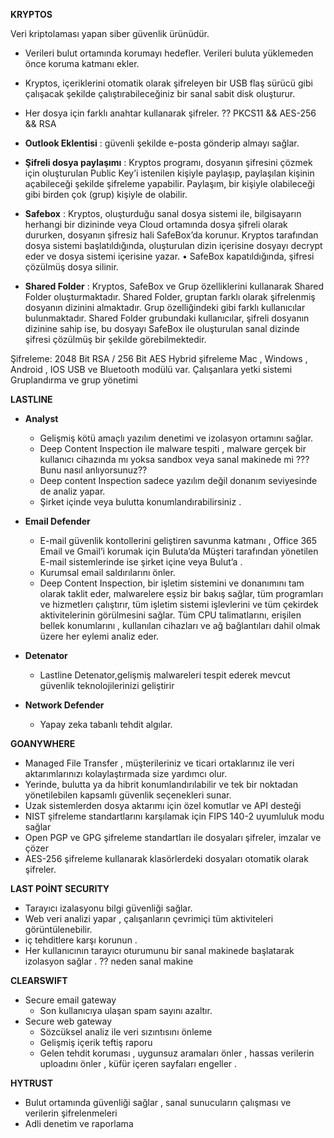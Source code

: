 **KRYPTOS**

Veri kriptolaması yapan siber güvenlik ürünüdür.
- Verileri bulut ortamında korumayı hedefler. Verileri buluta yüklemeden önce koruma katmanı ekler.
- Kryptos, içeriklerini otomatik olarak şifreleyen bir USB flaş sürücü gibi çalışacak şekilde çalıştırabileceğiniz bir 
sanal sabit disk oluşturur.
- Her dosya için farklı anahtar kullanarak şifreler. ?? PKCS11 && AES-256 && RSA
- **Outlook Eklentisi** : güvenli şekilde e-posta gönderip almayı sağlar.
- **Şifreli dosya paylaşımı** : Kryptos programı, dosyanın şifresini çözmek için oluşturulan Public Key’i istenilen kişiyle paylaşıp, paylaşılan kişinin açabileceği şekilde şifreleme yapabilir. Paylaşım, bir kişiyle olabileceği gibi birden çok (grup) kişiyle de olabilir.
- **Safebox** :  Kryptos, oluşturduğu sanal dosya sistemi ile, bilgisayarın herhangi bir dizininde veya Cloud ortamında dosya şifreli olarak dururken, dosyanın şifresiz hali SafeBox’da korunur.
 Kryptos tarafından dosya sistemi başlatıldığında, oluşturulan dizin içerisine dosyayı decrypt eder ve dosya sistemi içerisine yazar. • SafeBox kapatıldığında, şifresi çözülmüş dosya silinir.
 
- **Shared Folder** : Kryptos, SafeBox ve Grup özelliklerini kullanarak Shared Folder oluşturmaktadır. Shared Folder, gruptan farklı olarak şifrelenmiş dosyanın dizinini almaktadır. 
Grup özelliğindeki gibi farklı kullanıcılar bulunmaktadır. Shared Folder grubundaki kullanıcılar, şifreli dosyanın dizinine sahip ise, bu dosyayı SafeBox ile oluşturulan sanal dizinde şifresi çözülmüş bir şekilde görebilmektedir.


Şifreleme: 2048 Bit RSA / 256 Bit AES Hybrid şifreleme
Mac , Windows , Android , IOS
USB ve Bluetooth modülü var.
Çalışanlara yetki sistemi
Gruplandırma ve grup yönetimi

**LASTLINE**
  - **Analyst**
    - Gelişmiş kötü amaçlı yazılım denetimi ve izolasyon ortamını sağlar.
    - Deep Content Inspection ile malware tespiti , malware gerçek bir kullanıcı cihazında mı yoksa sandbox veya sanal makinede mi ???Bunu nasıl anlıyorsunuz??
    - Deep content Inspection sadece yazılım değil donanım seviyesinde de analiz yapar.
    - Şirket içinde veya bulutta konumlandırabilirsiniz .
    
  - **Email Defender**
    - E-mail güvenlik kontollerini geliştiren savunma katmanı , Office 365 Email ve Gmail’i korumak için Buluta’da
Müşteri tarafından yönetilen E-mail sistemlerinde ise şirket içine veya Bulut’a .
    - Kurumsal email saldırılarını önler.
    - Deep Content Inspection, bir işletim sistemini ve donanımını tam olarak taklit eder, malwarelere eşsiz bir bakış sağlar, tüm programları ve hizmetlerı çalıştırır, tüm işletim sistemi işlevlerini ve tüm çekirdek aktivitelerinin görülmesini sağlar. Tüm CPU talimatlarını, erişilen bellek konumlarını , kullanılan cihazları ve ağ bağlantıları dahil olmak üzere her eylemi analiz eder.
    
  - **Detenator**
    - Lastline Detenator,gelişmiş malwareleri tespit ederek mevcut güvenlik teknolojilerinizi geliştirir
  - **Network Defender**
    - Yapay zeka tabanlı tehdit algılar.
    
**GOANYWHERE**
  - Managed File Transfer , müşterileriniz ve ticari ortaklarınız ile veri aktarımlarınızı kolaylaştırmada size yardımcı olur. 
  - Yerinde, bulutta ya da hibrit konumlandırılabilir ve tek bir noktadan yönetilebilen kapsamlı güvenlik seçenekleri sunar.
  - Uzak sistemlerden dosya aktarımı için özel komutlar ve API desteği
  - NIST şifreleme standartlarını karşılamak için FIPS 140-2 uyumluluk modu sağlar
  - Open PGP ve GPG şifreleme standartları ile dosyaları şifreler, imzalar ve çözer
  - AES-256 şifreleme kullanarak klasörlerdeki dosyaları otomatik olarak şifreler.
  
**LAST POİNT SECURITY**
 - Tarayıcı izalasyonu bilgi güvenliği sağlar.
 - Web veri analizi yapar , çalışanların çevrimiçi tüm aktiviteleri görüntülenebilir.
 - iç tehditlere karşı korunun .
 - Her kullanıcının tarayıcı oturumunu bir sanal makinede başlatarak izolasyon sağlar . ?? neden sanal makine

**CLEARSWIFT**
- Secure email gateway  
  - Son kullanıcıya ulaşan spam sayını azaltır.
- Secure web gateway 
  - Sözcüksel analiz ile veri sızıntısını önleme
  - Gelişmiş içerik teftiş raporu
  - Gelen tehdit koruması , uygunsuz aramaları önler , hassas verilerin uploadını önler , küfür içeren sayfaları engeller .

**HYTRUST**

 - Bulut ortamında güvenliği sağlar , sanal sunucuların çalışması ve verilerin şifrelenmeleri
 - Adli denetim ve raporlama
